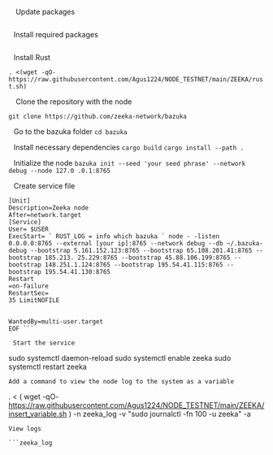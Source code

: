 ⠀ Update packages
```sudo apt update && sudo apt upgrade -y
```
⠀Install required packages
```sudo  apt  install  wget jq git libssl-dev cmake -y
```
⠀Install Rust

```. <(wget -qO- https://raw.githubusercontent.com/Agus1224/NODE_TESTNET/main/ZEEKA/rust.sh)```

⠀ Clone the repository with the node

```git clone https://github.com/zeeka-network/bazuka```

⠀Go to the bazuka folder
```cd bazuka```

⠀Install necessary dependencies
```cargo build```
```cargo install --path .```

⠀Initialize the node
```bazuka init --seed 'your seed phrase' --network debug --node 127.0 .0.1:8765```

⠀Create service file
``` sudo  tee  << EOF > /dev/null /etc/systemd/system/zeeka.service 
[Unit] 
Description=Zeeka node 
After=network.target 
[Service] 
User= $USER 
ExecStart= ` RUST_LOG = info which bazuka ` node - -listen 0.0.0.0:8765 --external [your ip]:8765 --network debug --db ~/.bazuka-debug --bootstrap 5.161.152.123:8765 --bootstrap 65.108.201.41:8765 --bootstrap 185.213. 25.229:8765 --bootstrap 45.88.106.199:8765 --bootstrap 148.251.1.124:8765 --bootstrap 195.54.41.115:8765 --bootstrap 195.54.41.130:8765 
Restart 
=on-failure 
RestartSec= 
35 LimitNOFILE 


WantedBy=multi-user.target 
EOF ```

⠀Start the service

```
sudo systemctl daemon-reload
 sudo systemctl enable zeeka
 sudo systemctl restart zeeka
 ```
 Add a command to view the node log to the system as a variable
 ```
 .  < ( wget -qO- https://raw.githubusercontent.com/Agus1224/NODE_TESTNET/main/ZEEKA/insert_variable.sh ) -n zeeka_log -v "sudo journalctl -fn 100 -u zeeka" -a
 ```
 View logs

```zeeka_log
```

